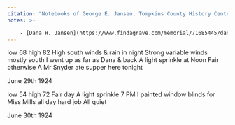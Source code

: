 ```yaml
---
citation: "Notebooks of George E. Jansen, Tompkins County History Center."
notes: >-

    - [Dana H. Jansen](https://www.findagrave.com/memorial/71685445/dana-h-jansen) (1861 to 24 Oct 1932)
---
```


low  68 high 82  High south winds & rain in night  Strong variable winds mostly south  I went up as far as Dana & back  A light sprinkle at Noon  Fair otherwise  A Mr Snyder ate supper here tonight

June 29th 1924

low 54 high 72  Fair day  A light sprinkle 7 PM  I painted window blinds for Miss Mills all day hard job  All quiet

June 30th 1924


